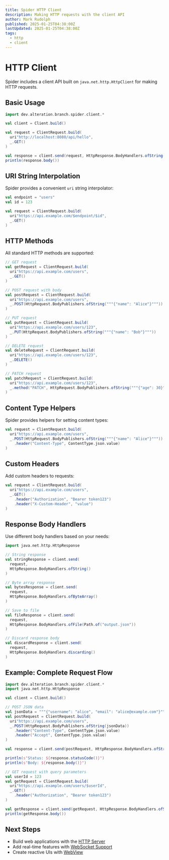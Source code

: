 ```yaml
---
title: Spider HTTP Client
description: Making HTTP requests with the client API
author: Mark Rudolph
published: 2025-01-25T04:38:00Z
lastUpdated: 2025-01-25T04:38:00Z
tags:
  - http
  - client
---
```


# HTTP Client

Spider includes a client API built on `java.net.http.HttpClient` for making HTTP requests.

## Basic Usage

```scala
import dev.alteration.branch.spider.client.*

val client = Client.build()

val request = ClientRequest.build(
  uri"http://localhost:8080/api/hello",
  _.GET()
)

val response = client.send(request, HttpResponse.BodyHandlers.ofString())
println(response.body())
```

## URI String Interpolation

Spider provides a convenient `uri` string interpolator:

```scala
val endpoint = "users"
val id = 123

val request = ClientRequest.build(
  uri"https://api.example.com/$endpoint/$id",
  _.GET()
)
```

## HTTP Methods

All standard HTTP methods are supported:

```scala
// GET request
val getRequest = ClientRequest.build(
  uri"https://api.example.com/users",
  _.GET()
)

// POST request with body
val postRequest = ClientRequest.build(
  uri"https://api.example.com/users",
  _.POST(HttpRequest.BodyPublishers.ofString("""{"name": "Alice"}"""))
)

// PUT request
val putRequest = ClientRequest.build(
  uri"https://api.example.com/users/123",
  _.PUT(HttpRequest.BodyPublishers.ofString("""{"name": "Bob"}"""))
)

// DELETE request
val deleteRequest = ClientRequest.build(
  uri"https://api.example.com/users/123",
  _.DELETE()
)

// PATCH request
val patchRequest = ClientRequest.build(
  uri"https://api.example.com/users/123",
  _.method("PATCH", HttpRequest.BodyPublishers.ofString("""{"age": 30}"""))
)
```

## Content Type Helpers

Spider provides helpers for setting content types:

```scala
val request = ClientRequest.build(
  uri"https://api.example.com/users",
  _.POST(HttpRequest.BodyPublishers.ofString("""{"name": "Alice"}"""))
    .header("Content-Type", ContentType.json.value)
)
```

## Custom Headers

Add custom headers to requests:

```scala
val request = ClientRequest.build(
  uri"https://api.example.com/users",
  _.GET()
    .header("Authorization", "Bearer token123")
    .header("X-Custom-Header", "value")
)
```

## Response Body Handlers

Use different body handlers based on your needs:

```scala
import java.net.http.HttpResponse

// String response
val stringResponse = client.send(
  request,
  HttpResponse.BodyHandlers.ofString()
)

// Byte array response
val bytesResponse = client.send(
  request,
  HttpResponse.BodyHandlers.ofByteArray()
)

// Save to file
val fileResponse = client.send(
  request,
  HttpResponse.BodyHandlers.ofFile(Path.of("output.json"))
)

// Discard response body
val discardResponse = client.send(
  request,
  HttpResponse.BodyHandlers.discarding()
)
```

## Example: Complete Request Flow

```scala
import dev.alteration.branch.spider.client.*
import java.net.http.HttpResponse

val client = Client.build()

// POST JSON data
val jsonData = """{"username": "alice", "email": "alice@example.com"}"""
val postRequest = ClientRequest.build(
  uri"https://api.example.com/users",
  _.POST(HttpRequest.BodyPublishers.ofString(jsonData))
    .header("Content-Type", ContentType.json.value)
    .header("Accept", ContentType.json.value)
)

val response = client.send(postRequest, HttpResponse.BodyHandlers.ofString())

println(s"Status: ${response.statusCode()}")
println(s"Body: ${response.body()}")

// GET request with query parameters
val userId = 123
val getRequest = ClientRequest.build(
  uri"https://api.example.com/users/$userId",
  _.GET()
    .header("Authorization", "Bearer token123")
)

val getResponse = client.send(getRequest, HttpResponse.BodyHandlers.ofString())
println(getResponse.body())
```

## Next Steps

- Build web applications with the [HTTP Server](/spider/server)
- Add real-time features with [WebSocket Support](/spider/websockets)
- Create reactive UIs with [WebView](/spider/webview/)
